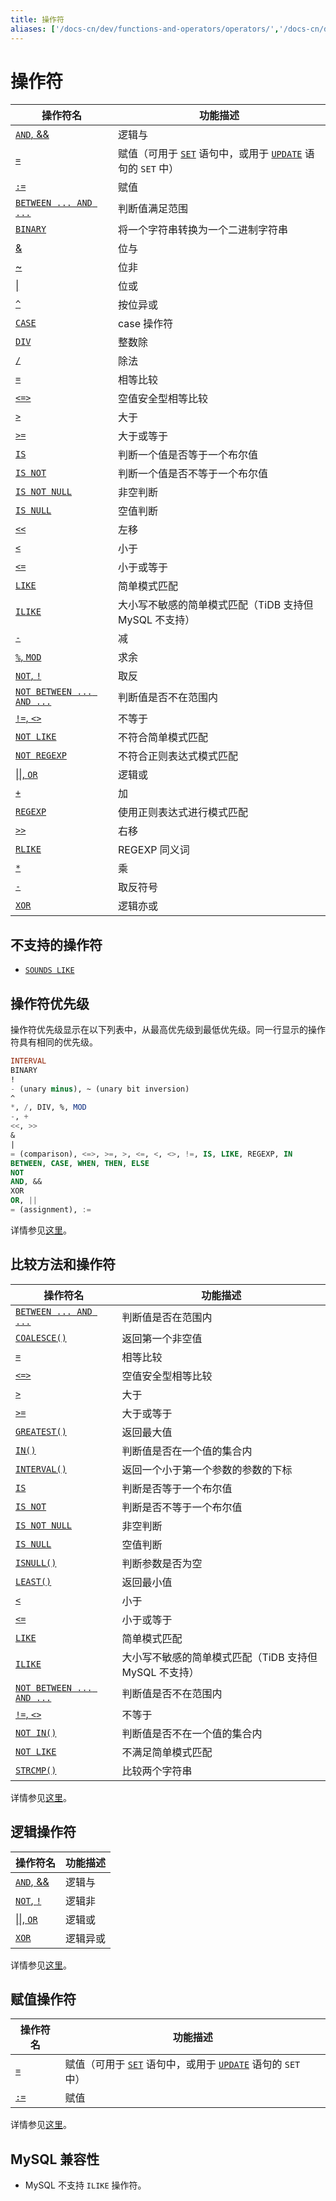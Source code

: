 ```yaml
---
title: 操作符
aliases: ['/docs-cn/dev/functions-and-operators/operators/','/docs-cn/dev/reference/sql/functions-and-operators/operators/']
---
```


# 操作符

| 操作符名 | 功能描述 |
| ------- | -------------------------------- |
| [`AND`, &&](https://dev.mysql.com/doc/refman/8.0/en/logical-operators.html#operator_and) | 逻辑与 |
| [`=`](https://dev.mysql.com/doc/refman/8.0/en/assignment-operators.html#operator_assign-equal) | 赋值（可用于 [`SET`](https://dev.mysql.com/doc/refman/8.0/en/set-variable.html) 语句中，或用于 [`UPDATE`](https://dev.mysql.com/doc/refman/8.0/en/update.html) 语句的 `SET` 中） |
| [`:=`](https://dev.mysql.com/doc/refman/8.0/en/assignment-operators.html#operator_assign-value) | 赋值 |
| [`BETWEEN ... AND ...`](https://dev.mysql.com/doc/refman/8.0/en/comparison-operators.html#operator_between) | 判断值满足范围 |
| [`BINARY`](https://dev.mysql.com/doc/refman/8.0/en/cast-functions.html#operator_binary) | 将一个字符串转换为一个二进制字符串 |
| [&](https://dev.mysql.com/doc/refman/8.0/en/bit-functions.html#operator_bitwise-and) | 位与 |
| [~](https://dev.mysql.com/doc/refman/8.0/en/bit-functions.html#operator_bitwise-invert) | 位非 |
| [\|](https://dev.mysql.com/doc/refman/8.0/en/bit-functions.html#operator_bitwise-or) | 位或 |
| [`^`](https://dev.mysql.com/doc/refman/8.0/en/bit-functions.html#operator_bitwise-xor) | 按位异或 |
| [`CASE`](https://dev.mysql.com/doc/refman/8.0/en/flow-control-functions.html#operator_case) | case 操作符 |
| [`DIV`](https://dev.mysql.com/doc/refman/8.0/en/arithmetic-functions.html#operator_div) | 整数除 |
| [`/`](https://dev.mysql.com/doc/refman/8.0/en/arithmetic-functions.html#operator_divide) | 除法 |
| [`=`](https://dev.mysql.com/doc/refman/8.0/en/comparison-operators.html#operator_equal) | 相等比较 |
| [`<=>`](https://dev.mysql.com/doc/refman/8.0/en/comparison-operators.html#operator_equal-to) | 空值安全型相等比较 |
| [`>`](https://dev.mysql.com/doc/refman/8.0/en/comparison-operators.html#operator_greater-than) | 大于 |
| [`>=`](https://dev.mysql.com/doc/refman/8.0/en/comparison-operators.html#operator_greater-than-or-equal) | 大于或等于 |
| [`IS`](https://dev.mysql.com/doc/refman/8.0/en/comparison-operators.html#operator_is) | 判断一个值是否等于一个布尔值 |
| [`IS NOT`](https://dev.mysql.com/doc/refman/8.0/en/comparison-operators.html#operator_is-not) | 判断一个值是否不等于一个布尔值 |
| [`IS NOT NULL`](https://dev.mysql.com/doc/refman/8.0/en/comparison-operators.html#operator_is-not-null) | 非空判断 |
| [`IS NULL`](https://dev.mysql.com/doc/refman/8.0/en/comparison-operators.html#operator_is-null) | 空值判断 |
| [`<<`](https://dev.mysql.com/doc/refman/8.0/en/bit-functions.html#operator_left-shift) | 左移 |
| [`<`](https://dev.mysql.com/doc/refman/8.0/en/comparison-operators.html#operator_less-than) | 小于 |
| [`<=`](https://dev.mysql.com/doc/refman/8.0/en/comparison-operators.html#operator_less-than-or-equal) | 小于或等于 |
| [`LIKE`](https://dev.mysql.com/doc/refman/8.0/en/string-comparison-functions.html#operator_like) | 简单模式匹配 |
| [`ILIKE`](https://www.postgresql.org/docs/current/functions-matching.html) | 大小写不敏感的简单模式匹配（TiDB 支持但 MySQL 不支持） |
| [`-`](https://dev.mysql.com/doc/refman/8.0/en/arithmetic-functions.html#operator_minus) | 减 |
| [`%`, `MOD`](https://dev.mysql.com/doc/refman/8.0/en/arithmetic-functions.html#operator_mod) | 求余 |
| [`NOT`, `!`](https://dev.mysql.com/doc/refman/8.0/en/logical-operators.html#operator_not) | 取反 |
| [`NOT BETWEEN ... AND ...`](https://dev.mysql.com/doc/refman/8.0/en/comparison-operators.html#operator_not-between) | 判断值是否不在范围内 |
| [`!=`, `<>`](https://dev.mysql.com/doc/refman/8.0/en/comparison-operators.html#operator_not-equal) | 不等于 |
| [`NOT LIKE`](https://dev.mysql.com/doc/refman/8.0/en/string-comparison-functions.html#operator_not-like) | 不符合简单模式匹配 |
| [`NOT REGEXP`](https://dev.mysql.com/doc/refman/8.0/en/regexp.html#operator_not-regexp) | 不符合正则表达式模式匹配 |
| [\|\|, `OR`](https://dev.mysql.com/doc/refman/8.0/en/logical-operators.html#operator_or) | 逻辑或 |
| [`+`](https://dev.mysql.com/doc/refman/8.0/en/arithmetic-functions.html#operator_plus) | 加 |
| [`REGEXP`](https://dev.mysql.com/doc/refman/8.0/en/regexp.html#operator_regexp) | 使用正则表达式进行模式匹配 |
| [`>>`](https://dev.mysql.com/doc/refman/8.0/en/bit-functions.html#operator_right-shift) | 右移 |
| [`RLIKE`](https://dev.mysql.com/doc/refman/8.0/en/regexp.html#operator_regexp) | REGEXP 同义词 |
| [`*`](https://dev.mysql.com/doc/refman/8.0/en/arithmetic-functions.html#operator_times) | 乘 |
| [`-`](https://dev.mysql.com/doc/refman/8.0/en/arithmetic-functions.html#operator_unary-minus) | 取反符号 |
| [`XOR`](https://dev.mysql.com/doc/refman/8.0/en/logical-operators.html#operator_xor) | 逻辑亦或 |

## 不支持的操作符

* [`SOUNDS LIKE`](https://dev.mysql.com/doc/refman/8.0/en/string-functions.html#operator_sounds-like)

## 操作符优先级

操作符优先级显示在以下列表中，从最高优先级到最低优先级。同一行显示的操作符具有相同的优先级。

```sql
INTERVAL
BINARY
!
- (unary minus), ~ (unary bit inversion)
^
*, /, DIV, %, MOD
-, +
<<, >>
&
|
= (comparison), <=>, >=, >, <=, <, <>, !=, IS, LIKE, REGEXP, IN
BETWEEN, CASE, WHEN, THEN, ELSE
NOT
AND, &&
XOR
OR, ||
= (assignment), :=
```

详情参见[这里](https://dev.mysql.com/doc/refman/8.0/en/operator-precedence.html)。

## 比较方法和操作符

| 操作符名 | 功能描述 |
| ------- | -------------------------------- |
| [`BETWEEN ... AND ...`](https://dev.mysql.com/doc/refman/8.0/en/comparison-operators.html#operator_between) | 判断值是否在范围内 |
| [`COALESCE()`](https://dev.mysql.com/doc/refman/8.0/en/comparison-operators.html#function_coalesce) | 返回第一个非空值 |
| [`=`](https://dev.mysql.com/doc/refman/8.0/en/comparison-operators.html#operator_equal) | 相等比较 |
| [`<=>`](https://dev.mysql.com/doc/refman/8.0/en/comparison-operators.html#operator_equal-to) | 空值安全型相等比较 |
| [`>`](https://dev.mysql.com/doc/refman/8.0/en/comparison-operators.html#operator_greater-than) | 大于 |
| [`>=`](https://dev.mysql.com/doc/refman/8.0/en/comparison-operators.html#operator_greater-than-or-equal) | 大于或等于 |
| [`GREATEST()`](https://dev.mysql.com/doc/refman/8.0/en/comparison-operators.html#function_greatest) | 返回最大值 |
| [`IN()`](https://dev.mysql.com/doc/refman/8.0/en/comparison-operators.html#operator_in) | 判断值是否在一个值的集合内 |
| [`INTERVAL()`](https://dev.mysql.com/doc/refman/8.0/en/comparison-operators.html#function_interval) | 返回一个小于第一个参数的参数的下标 |
| [`IS`](https://dev.mysql.com/doc/refman/8.0/en/comparison-operators.html#operator_is) | 判断是否等于一个布尔值 |
| [`IS NOT`](https://dev.mysql.com/doc/refman/8.0/en/comparison-operators.html#operator_is-not) | 判断是否不等于一个布尔值 |
| [`IS NOT NULL`](https://dev.mysql.com/doc/refman/8.0/en/comparison-operators.html#operator_is-not-null) | 非空判断 |
| [`IS NULL`](https://dev.mysql.com/doc/refman/8.0/en/comparison-operators.html#operator_is-null) | 空值判断 |
| [`ISNULL()`](https://dev.mysql.com/doc/refman/8.0/en/comparison-operators.html#function_isnull) | 判断参数是否为空 |
| [`LEAST()`](https://dev.mysql.com/doc/refman/8.0/en/comparison-operators.html#function_least) | 返回最小值 |
| [`<`](https://dev.mysql.com/doc/refman/8.0/en/comparison-operators.html#operator_less-than) | 小于 |
| [`<=`](https://dev.mysql.com/doc/refman/8.0/en/comparison-operators.html#operator_less-than-or-equal) | 小于或等于 |
| [`LIKE`](https://dev.mysql.com/doc/refman/8.0/en/string-comparison-functions.html#operator_like) | 简单模式匹配 |
| [`ILIKE`](https://www.postgresql.org/docs/current/functions-matching.html) | 大小写不敏感的简单模式匹配（TiDB 支持但 MySQL 不支持） |
| [`NOT BETWEEN ... AND ...`](https://dev.mysql.com/doc/refman/8.0/en/comparison-operators.html#operator_not-between) | 判断值是否不在范围内 |
| [`!=`, `<>`](https://dev.mysql.com/doc/refman/8.0/en/comparison-operators.html#operator_not-equal) | 不等于 |
| [`NOT IN()`](https://dev.mysql.com/doc/refman/8.0/en/comparison-operators.html#operator_not-in) | 判断值是否不在一个值的集合内 |
| [`NOT LIKE`](https://dev.mysql.com/doc/refman/8.0/en/string-comparison-functions.html#operator_not-like) | 不满足简单模式匹配 |
| [`STRCMP()`](https://dev.mysql.com/doc/refman/8.0/en/string-comparison-functions.html#function_strcmp) | 比较两个字符串 |

详情参见[这里](https://dev.mysql.com/doc/refman/8.0/en/comparison-operators.html)。

## 逻辑操作符

| 操作符名 | 功能描述 |
| ------- | -------------------------------- |
| [`AND`, &&](https://dev.mysql.com/doc/refman/8.0/en/logical-operators.html#operator_and) | 逻辑与 |
| [`NOT`, `!`](https://dev.mysql.com/doc/refman/8.0/en/logical-operators.html#operator_not) | 逻辑非 |
| [\|\|, `OR`](https://dev.mysql.com/doc/refman/8.0/en/logical-operators.html#operator_or) | 逻辑或 |
| [`XOR`](https://dev.mysql.com/doc/refman/8.0/en/logical-operators.html#operator_xor) | 逻辑异或 |

详情参见[这里](https://dev.mysql.com/doc/refman/8.0/en/group-by-handling.html)。

## 赋值操作符

| 操作符名 | 功能描述 |
| ------- | -------------------------------- |
| [`=`](https://dev.mysql.com/doc/refman/8.0/en/assignment-operators.html#operator_assign-equal) | 赋值（可用于 [`SET`](https://dev.mysql.com/doc/refman/8.0/en/set-variable.html) 语句中，或用于 [`UPDATE`](https://dev.mysql.com/doc/refman/8.0/en/update.html) 语句的 `SET` 中） |
| [`:=`](https://dev.mysql.com/doc/refman/8.0/en/assignment-operators.html#operator_assign-value) | 赋值 |

详情参见[这里](https://dev.mysql.com/doc/refman/8.0/en/group-by-functional-dependence.html)。

## MySQL 兼容性

* MySQL 不支持 `ILIKE` 操作符。
